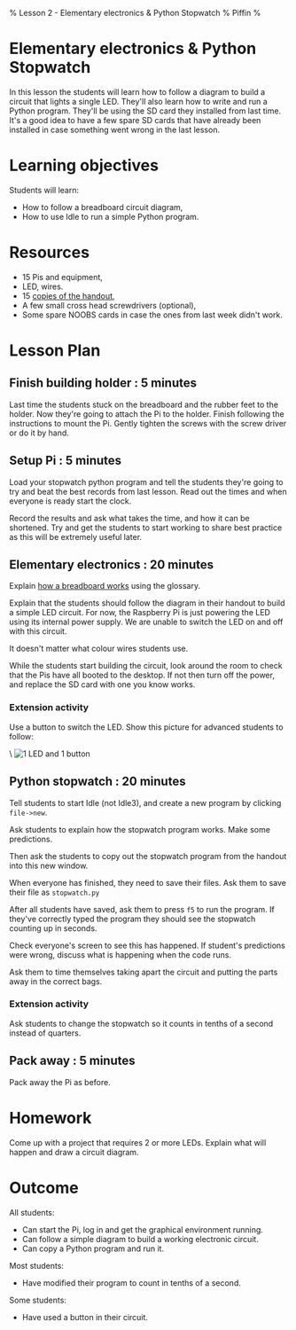 % Lesson 2 - Elementary electronics & Python Stopwatch
% Piffin
%

# Elementary electronics & Python Stopwatch

In this lesson the students will learn how to follow a diagram to build a circuit that lights a single LED. 
They'll also learn how to write and run a Python program. They'll be using the SD card they installed from last time. It's a good idea to have a few spare SD cards that have already been installed in case something went wrong in the last lesson.

# Learning objectives

Students will learn:

* How to follow a breadboard circuit diagram,
* How to use Idle to run a simple Python program.

# Resources

* 15 Pis and equipment,
* LED, wires.
* 15 [copies of the handout](lesson-2-handout.html),
* A few small cross head screwdrivers (optional),
* Some spare NOOBS cards in case the ones from last week didn't work.

# Lesson Plan

## Finish building holder : 5 minutes

Last time the students stuck on the breadboard and the rubber feet to the holder. Now they're going to attach the Pi to the holder. Finish following the instructions to mount the Pi. Gently tighten the screws with the screw driver or do it by hand.

## Setup Pi : 5 minutes

Load your stopwatch python program and tell the students they're going to try and beat the best records from last lesson. Read out the times and when everyone is ready start the clock.

Record the results and ask what takes the time, and how it can be shortened. Try and get the students to start working to share best practice as this will be extremely useful later.

## Elementary electronics : 20 minutes

Explain [how a breadboard works](../glossary.html#breadboard) using the glossary.

Explain that the students should follow the diagram in their handout to build a simple LED circuit. For now, the Raspberry Pi is just powering the LED using its internal power supply. We are unable to switch the LED on and off with this circuit.

It doesn't matter what colour wires students use.

While the students start building the circuit, look around the room to check that the Pis have all booted to the desktop. If not then turn off the power, and replace the SD card with one you know works.

### Extension activity

Use a button to switch the LED. Show this picture for advanced students to follow:

\ ![1 LED and 1 button](1led1buttonbasic.png)

## Python stopwatch : 20 minutes

Tell students to start Idle (not Idle3), and create a new program by clicking `file->new`.

Ask students to explain how the stopwatch program works. Make some predictions.

Then ask the students to copy out the stopwatch program from the handout into this new window.

When everyone has finished, they need to save their files. Ask them to save their file as `stopwatch.py`

After all students have saved, ask them to press `f5` to run the program. If they've correctly typed the program they should see the stopwatch counting up in seconds.

Check everyone's screen to see this has happened. If student's predictions were wrong, discuss what is happening when the code runs.

Ask them to time themselves taking apart the circuit and putting the parts away in the correct bags.

### Extension activity

Ask students to change the stopwatch so it counts in tenths of a second instead of quarters.

## Pack away : 5 minutes

Pack away the Pi as before.

# Homework

Come up with a project that requires 2 or more LEDs. Explain what will happen and draw a circuit diagram.

# Outcome

All students:

* Can start the Pi, log in and get the graphical environment running.
* Can follow a simple diagram to build a working electronic circuit.
* Can copy a Python program and run it.

Most students:

* Have modified their program to count in tenths of a second.

Some students:

* Have used a button in their circuit.

